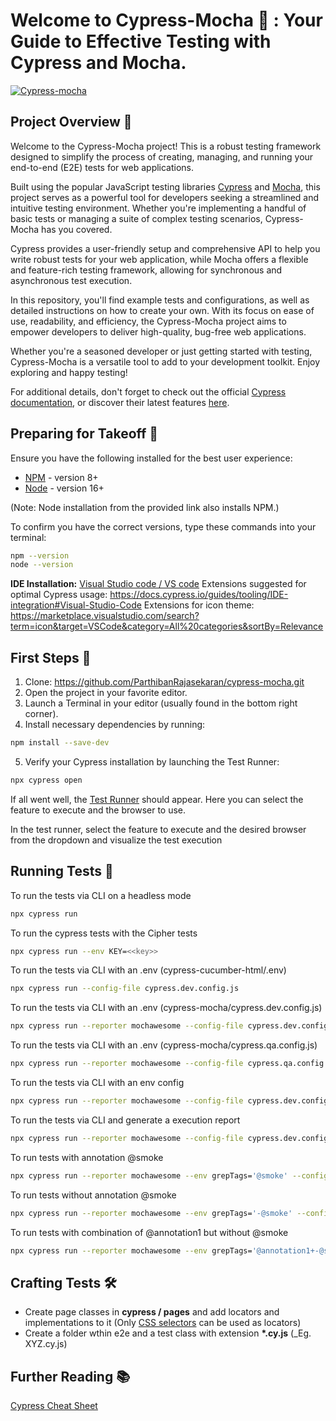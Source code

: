 # Welcome to Cypress-Mocha 🚀 : Your Guide to Effective Testing with Cypress and Mocha.

[![Cypress-mocha](https://img.shields.io/endpoint?url=https://cloud.cypress.io/badge/detailed/vwviug/main&style=flat&logo=cypress)](https://cloud.cypress.io/projects/vwviug/runs)

## Project Overview 📝

Welcome to the Cypress-Mocha project! This is a robust testing framework designed to simplify the process of creating, managing, and running your end-to-end (E2E) tests for web applications.

Built using the popular JavaScript testing libraries [Cypress](https://www.cypress.io/) and [Mocha](https://mochajs.org/), this project serves as a powerful tool for developers seeking a streamlined and intuitive testing environment. Whether you're implementing a handful of basic tests or managing a suite of complex testing scenarios, Cypress-Mocha has you covered.

Cypress provides a user-friendly setup and comprehensive API to help you write robust tests for your web application, while Mocha offers a flexible and feature-rich testing framework, allowing for synchronous and asynchronous test execution.

In this repository, you'll find example tests and configurations, as well as detailed instructions on how to create your own. With its focus on ease of use, readability, and efficiency, the Cypress-Mocha project aims to empower developers to deliver high-quality, bug-free web applications.

Whether you're a seasoned developer or just getting started with testing, Cypress-Mocha is a versatile tool to add to your development toolkit. Enjoy exploring and happy testing!

For additional details, don't forget to check out the official [Cypress documentation](https://docs.cypress.io), or discover their latest features [here](https://www.cypress.io/features/).

## Preparing for Takeoff 🚀

Ensure you have the following installed for the best user experience:

- [NPM](https://www.npmjs.com) - version 8+
- [Node](https://nodejs.org/en/download/) - version 16+

(Note: Node installation from the provided link also installs NPM.)

To confirm you have the correct versions, type these commands into your terminal:

```bash
npm --version
node --version
```

**IDE Installation:** [Visual Studio code / VS code](https://code.visualstudio.com)
Extensions suggested for optimal Cypress usage: https://docs.cypress.io/guides/tooling/IDE-integration#Visual-Studio-Code
Extensions for icon theme: https://marketplace.visualstudio.com/search?term=icon&target=VSCode&category=All%20categories&sortBy=Relevance

## First Steps 👣

1. Clone: https://github.com/ParthibanRajasekaran/cypress-mocha.git
2. Open the project in your favorite editor.
3. Launch a Terminal in your editor (usually found in the bottom right corner).
4. Install necessary dependencies by running:
```bash
npm install --save-dev
```
5. Verify your Cypress installation by launching the Test Runner:
```bash
npx cypress open
```
If all went well, the [Test Runner](https://docs.cypress.io/guides/core-concepts/test-runner#Overview) should appear. Here you can select the feature to execute and the browser to use.

In the test runner, select the feature to execute and the desired browser from the dropdown and visualize the test execution

## Running Tests 🧪

To run the tests via CLI on a headless mode

```bash
npx cypress run
```

To run the cypress tests with the Cipher tests
```bash
npx cypress run --env KEY=<<key>>
```

To run the tests via CLI with an .env (cypress-cucumber-html/.env)

```bash
npx cypress run --config-file cypress.dev.config.js
```

To run the tests via CLI with an .env (cypress-mocha/cypress.dev.config.js)

```bash
npx cypress run --reporter mochawesome --config-file cypress.dev.config.js
```

To run the tests via CLI with an .env (cypress-mocha/cypress.qa.config.js)

```bash
npx cypress run --reporter mochawesome --config-file cypress.qa.config.js
```

To run the tests via CLI with an env config

```bash
npx cypress run --reporter mochawesome --config-file cypress.dev.config.js --browser chrome
```

To run the tests via CLI and generate a execution report

```bash
npx cypress run --reporter mochawesome --config-file cypress.dev.config.js
```

To run tests with annotation @smoke
```bash
npx cypress run --reporter mochawesome --env grepTags='@smoke' --config-file cypress.dev.config.js
```

To run tests without annotation @smoke
```bash
npx cypress run --reporter mochawesome --env grepTags='-@smoke' --config-file cypress.dev.config.js
```

To run tests with combination of @annotation1 but without @smoke
```bash
npx cypress run --reporter mochawesome --env grepTags='@annotation1+-@smoke' --config-file cypress.dev.config.js
```


## Crafting Tests 🛠️

- Create page classes in **cypress / pages** and add locators and implementations to it (Only [CSS selectors](https://saucelabs.com/resources/articles/selenium-tips-css-selectors) can be used as locators)
- Create a folder wthin e2e and a test class with extension **\*.cy.js** (\_Eg. XYZ.cy.js)

## Further Reading 📚

[Cypress Cheat Sheet](https://chercher.tech/cypress-io/cheat-sheet-cypress-io)